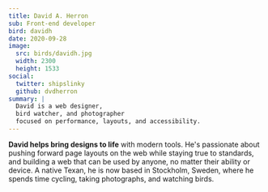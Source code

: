 ```yaml
---
title: David A. Herron
sub: Front-end developer
bird: davidh
date: 2020-09-28
image:
  src: birds/davidh.jpg
  width: 2300
  height: 1533
social:
  twitter: shipslinky
  github: dvdherron
summary: |
  David is a web designer,
  bird watcher, and photographer
  focused on performance, layouts, and accessibility.
---
```


**David helps bring designs to life** with modern tools. He's passionate about
pushing forward page layouts on the web while staying true to standards, and
building a web that can be used by anyone, no matter their ability or device. A
native Texan, he is now based in Stockholm, Sweden, where he spends time
cycling, taking photographs, and watching birds.
